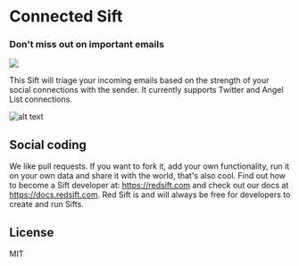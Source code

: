 # Connected Sift
### Don't miss out on important emails

[<img src="http://static.redsift.io/assets/icons/deploy.svg">](https://dashboard.redsift.cloud/catalogue)

This Sift will triage your incoming emails based on the strength of your social connections with the sender. It currently supports Twitter and Angel List connections.

![alt text](https://static.redsift.io/assets/sifts/sift-connected/connected-animated.gif "Connected Sift")

## Social coding
We like pull requests. If you want to fork it, add your own functionality, run it on your own data  and share it with the world, that's also cool. 
Find out how to become a Sift developer at: https://redsift.com and check out our docs at https://docs.redsift.com. 
Red Sift is and will always be free for developers to create and run Sifts.

## License
MIT
